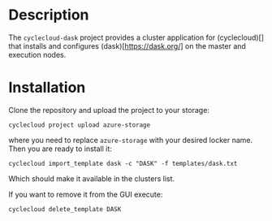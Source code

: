 # Description

The `cyclecloud-dask` project provides a cluster application for (cyclecloud)[] 
that installs and configures (dask)[https://dask.org/] on the master and execution nodes.

# Installation

Clone the repository and upload the project to your storage:

    cyclecloud project upload azure-storage

where you need to replace `azure-storage` with your desired locker name.
Then you are ready to install it:

    cyclecloud import_template dask -c "DASK" -f templates/dask.txt 

Which should make it available in the clusters list.


If you want to remove it from the GUI execute:

    cyclecloud delete_template DASK
